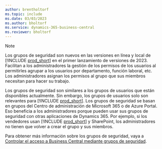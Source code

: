 ```yaml
---
author: brentholtorf
ms.topic: include
ms.date: 03/03/2023
ms.author: bholtorf
ms.service: dynamics-365-business-central
ms.reviewer: bholtorf
---
```


> [!NOTE]
> Los grupos de seguridad son nuevos en las versiones en línea y local de [!INCLUDE [prod_short](prod_short.md)] en el primer lanzamiento de versiones de 2023. Facilitan a los administradores la gestión de los permisos de los usuarios al permitirles agrupar a los usuarios por departamento, función laboral, etc. Los administradores asignan los permisos al grupo que sus miembros necesitan para hacer su trabajo.
>
> Los grupos de seguridad son similares a los grupos de usuarios que están disponibles actualmente. Sin embargo, los grupos de usuarios solo son relevantes para [!INCLUDE [prod_short](prod_short.md)]. Los grupos de seguridad se basan en grupos del Centro de administración de Microsoft 365 o de Azure Portal. Eso beneficia a los administradores porque pueden usar sus grupos de seguridad con otras aplicaciones de Dynamics 365. Por ejemplo, si los vendedores usan [!INCLUDE [prod_short](prod_short.md)] y SharePoint, los administradores no tienen que volver a crear el grupo y sus miembros.
>
> Para obtener más información sobre los grupos de seguridad, vaya a [Controlar el acceso a Business Central mediante grupos de seguridad](../ui-security-groups.md).